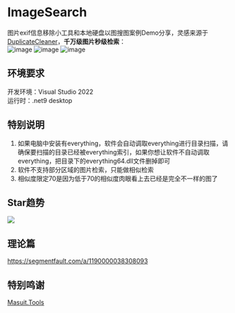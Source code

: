 # ImageSearch
图片exif信息移除小工具和本地硬盘以图搜图案例Demo分享，灵感来源于[DuplicateCleaner](https://masuit.org/1776)，**千万级图片秒级检索**：   
![image](https://user-images.githubusercontent.com/20254980/177007293-d9431b89-7999-496b-a865-1ccfadb6243f.png)
![image](https://user-images.githubusercontent.com/20254980/177023108-b2847b7c-4618-4878-8988-94a5df59fd63.png)
![image](https://user-images.githubusercontent.com/20254980/177023173-c0bb4be5-a015-4c05-981b-98c26c47010c.png)
## 环境要求
开发环境：Visual Studio 2022  
运行时：.net9 desktop  
## 特别说明
1. 如果电脑中安装有everything，软件会自动调取everything进行目录扫描，请确保要扫描的目录已经被everything索引，如果你想让软件不自动调取everything，把目录下的everything64.dll文件删掉即可
2. 软件不支持部分区域的图片检索，只能做相似检索
3. 相似度限定70是因为低于70的相似度肉眼看上去已经是完全不一样的图了
## Star趋势

<img src="https://starchart.cc/ldqk/ImageSearch.svg">

## 理论篇
https://segmentfault.com/a/1190000038308093

## 特别鸣谢
[Masuit.Tools](https://github.com/ldqk/Masuit.Tools)
